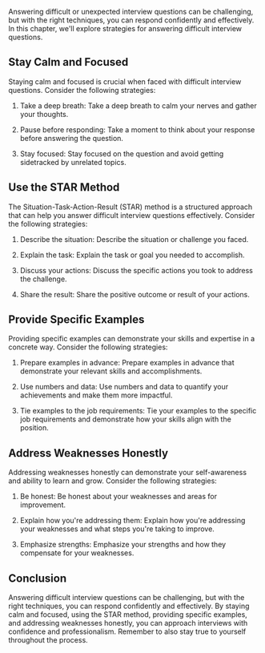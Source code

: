 
Answering difficult or unexpected interview questions can be challenging, but with the right techniques, you can respond confidently and effectively. In this chapter, we'll explore strategies for answering difficult interview questions.

Stay Calm and Focused
---------------------

Staying calm and focused is crucial when faced with difficult interview questions. Consider the following strategies:

1. Take a deep breath: Take a deep breath to calm your nerves and gather your thoughts.

2. Pause before responding: Take a moment to think about your response before answering the question.

3. Stay focused: Stay focused on the question and avoid getting sidetracked by unrelated topics.

Use the STAR Method
-------------------

The Situation-Task-Action-Result (STAR) method is a structured approach that can help you answer difficult interview questions effectively. Consider the following strategies:

1. Describe the situation: Describe the situation or challenge you faced.

2. Explain the task: Explain the task or goal you needed to accomplish.

3. Discuss your actions: Discuss the specific actions you took to address the challenge.

4. Share the result: Share the positive outcome or result of your actions.

Provide Specific Examples
-------------------------

Providing specific examples can demonstrate your skills and expertise in a concrete way. Consider the following strategies:

1. Prepare examples in advance: Prepare examples in advance that demonstrate your relevant skills and accomplishments.

2. Use numbers and data: Use numbers and data to quantify your achievements and make them more impactful.

3. Tie examples to the job requirements: Tie your examples to the specific job requirements and demonstrate how your skills align with the position.

Address Weaknesses Honestly
---------------------------

Addressing weaknesses honestly can demonstrate your self-awareness and ability to learn and grow. Consider the following strategies:

1. Be honest: Be honest about your weaknesses and areas for improvement.

2. Explain how you're addressing them: Explain how you're addressing your weaknesses and what steps you're taking to improve.

3. Emphasize strengths: Emphasize your strengths and how they compensate for your weaknesses.

Conclusion
----------

Answering difficult interview questions can be challenging, but with the right techniques, you can respond confidently and effectively. By staying calm and focused, using the STAR method, providing specific examples, and addressing weaknesses honestly, you can approach interviews with confidence and professionalism. Remember to also stay true to yourself throughout the process.
